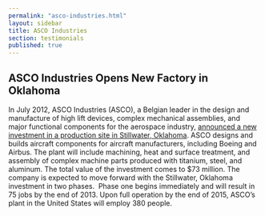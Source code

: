 ```yaml
---
permalink: "asco-industries.html"
layout: sidebar
title: ASCO Industries
section: testimonials
published: true
---
```

 

## ASCO Industries Opens New Factory in Oklahoma

In July 2012, ASCO Industries (ASCO), a Belgian leader in the design and manufacture of high lift devices, complex mechanical assemblies, and major functional components for the aerospace industry, [announced a new investment in a production site in Stillwater, Oklahoma](http://stateimpact.npr.org/oklahoma/2012/07/09/asco-aerospace-expansion-means-hundreds-of-jobs-in-stillwater/). ASCO designs and builds aircraft components for aircraft manufacturers, including Boeing and Airbus. The plant will include machining, heat and surface treatment, and assembly of complex machine parts produced with titanium, steel, and aluminum.&nbsp;The total value of the investment comes to $73 million. The company is expected to move forward with the Stillwater, Oklahoma investment in two phases.&nbsp; Phase one begins immediately and will result in 75 jobs by the end of 2013. Upon full operation by the end of 2015, ASCO’s plant in the United States will employ 380 people.&nbsp;
